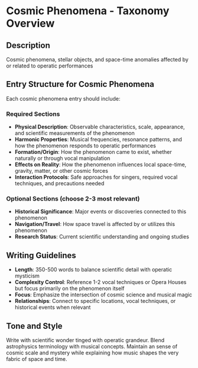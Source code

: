 # Cosmic Phenomena - Taxonomy Overview

## Description
Cosmic phenomena, stellar objects, and space-time anomalies affected by or related to operatic performances

## Entry Structure for Cosmic Phenomena
Each cosmic phenomena entry should include:

### Required Sections
- **Physical Description**: Observable characteristics, scale, appearance, and scientific measurements of the phenomenon
- **Harmonic Properties**: Musical frequencies, resonance patterns, and how the phenomenon responds to operatic performances
- **Formation/Origin**: How the phenomenon came to exist, whether naturally or through vocal manipulation
- **Effects on Reality**: How the phenomenon influences local space-time, gravity, matter, or other cosmic forces
- **Interaction Protocols**: Safe approaches for singers, required vocal techniques, and precautions needed

### Optional Sections (choose 2-3 most relevant)
- **Historical Significance**: Major events or discoveries connected to this phenomenon
- **Navigation/Travel**: How space travel is affected by or utilizes this phenomenon
- **Research Status**: Current scientific understanding and ongoing studies

## Writing Guidelines
- **Length**: 350-500 words to balance scientific detail with operatic mysticism
- **Complexity Control**: Reference 1-2 vocal techniques or Opera Houses but focus primarily on the phenomenon itself
- **Focus**: Emphasize the intersection of cosmic science and musical magic
- **Relationships**: Connect to specific locations, vocal techniques, or historical events when relevant

## Tone and Style
Write with scientific wonder tinged with operatic grandeur. Blend astrophysics terminology with musical concepts. Maintain an sense of cosmic scale and mystery while explaining how music shapes the very fabric of space and time.
